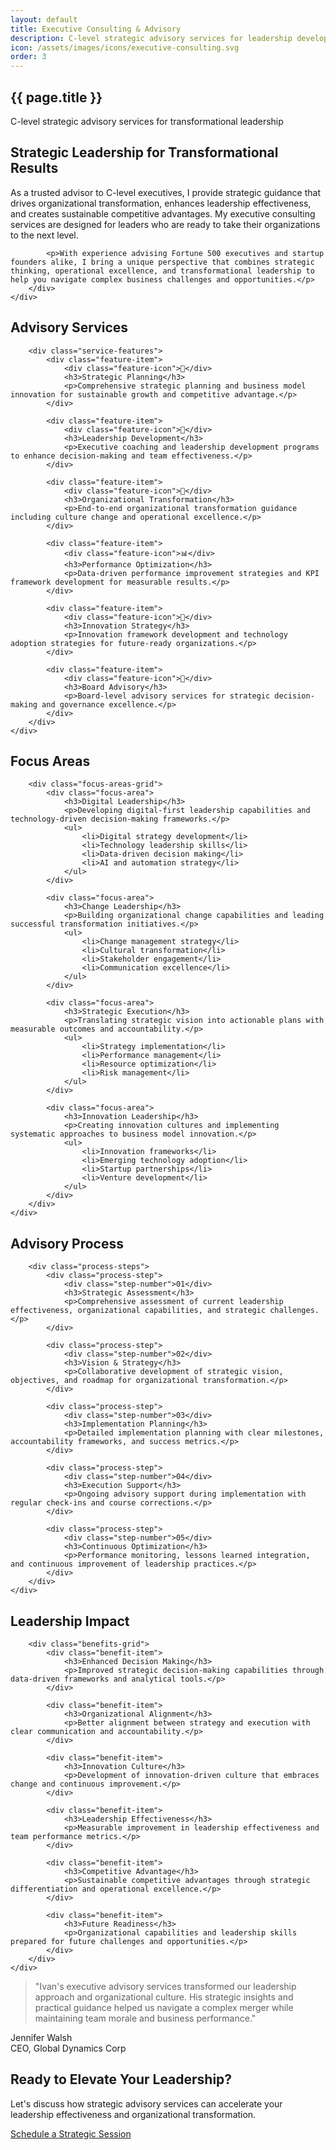 ```yaml
---
layout: default
title: Executive Consulting & Advisory
description: C-level strategic advisory services for leadership development, business transformation, and organizational excellence.
icon: /assets/images/icons/executive-consulting.svg
order: 3
---
```


<section class="service-hero">
    <div class="service-hero-container">
        <h1 class="service-title">{{ page.title }}</h1>
        <p class="service-subtitle">C-level strategic advisory services for transformational leadership</p>
    </div>
</section>

<section class="service-overview">
    <div class="service-container">
        <div class="service-content">
            <h2>Strategic Leadership for Transformational Results</h2>
            <p>As a trusted advisor to C-level executives, I provide strategic guidance that drives organizational transformation, enhances leadership effectiveness, and creates sustainable competitive advantages. My executive consulting services are designed for leaders who are ready to take their organizations to the next level.</p>
            
            <p>With experience advising Fortune 500 executives and startup founders alike, I bring a unique perspective that combines strategic thinking, operational excellence, and transformational leadership to help you navigate complex business challenges and opportunities.</p>
        </div>
    </div>
</section>

<section class="service-details">
    <div class="service-container">
        <h2 class="section-title">Advisory Services</h2>
        
        <div class="service-features">
            <div class="feature-item">
                <div class="feature-icon">🎯</div>
                <h3>Strategic Planning</h3>
                <p>Comprehensive strategic planning and business model innovation for sustainable growth and competitive advantage.</p>
            </div>
            
            <div class="feature-item">
                <div class="feature-icon">👑</div>
                <h3>Leadership Development</h3>
                <p>Executive coaching and leadership development programs to enhance decision-making and team effectiveness.</p>
            </div>
            
            <div class="feature-item">
                <div class="feature-icon">🔄</div>
                <h3>Organizational Transformation</h3>
                <p>End-to-end organizational transformation guidance including culture change and operational excellence.</p>
            </div>
            
            <div class="feature-item">
                <div class="feature-icon">📊</div>
                <h3>Performance Optimization</h3>
                <p>Data-driven performance improvement strategies and KPI framework development for measurable results.</p>
            </div>
            
            <div class="feature-item">
                <div class="feature-icon">🚀</div>
                <h3>Innovation Strategy</h3>
                <p>Innovation framework development and technology adoption strategies for future-ready organizations.</p>
            </div>
            
            <div class="feature-item">
                <div class="feature-icon">🤝</div>
                <h3>Board Advisory</h3>
                <p>Board-level advisory services for strategic decision-making and governance excellence.</p>
            </div>
        </div>
    </div>
</section>

<section class="service-focus-areas">
    <div class="service-container">
        <h2 class="section-title">Focus Areas</h2>
        
        <div class="focus-areas-grid">
            <div class="focus-area">
                <h3>Digital Leadership</h3>
                <p>Developing digital-first leadership capabilities and technology-driven decision-making frameworks.</p>
                <ul>
                    <li>Digital strategy development</li>
                    <li>Technology leadership skills</li>
                    <li>Data-driven decision making</li>
                    <li>AI and automation strategy</li>
                </ul>
            </div>
            
            <div class="focus-area">
                <h3>Change Leadership</h3>
                <p>Building organizational change capabilities and leading successful transformation initiatives.</p>
                <ul>
                    <li>Change management strategy</li>
                    <li>Cultural transformation</li>
                    <li>Stakeholder engagement</li>
                    <li>Communication excellence</li>
                </ul>
            </div>
            
            <div class="focus-area">
                <h3>Strategic Execution</h3>
                <p>Translating strategic vision into actionable plans with measurable outcomes and accountability.</p>
                <ul>
                    <li>Strategy implementation</li>
                    <li>Performance management</li>
                    <li>Resource optimization</li>
                    <li>Risk management</li>
                </ul>
            </div>
            
            <div class="focus-area">
                <h3>Innovation Leadership</h3>
                <p>Creating innovation cultures and implementing systematic approaches to business model innovation.</p>
                <ul>
                    <li>Innovation frameworks</li>
                    <li>Emerging technology adoption</li>
                    <li>Startup partnerships</li>
                    <li>Venture development</li>
                </ul>
            </div>
        </div>
    </div>
</section>

<section class="service-process">
    <div class="service-container">
        <h2 class="section-title">Advisory Process</h2>
        
        <div class="process-steps">
            <div class="process-step">
                <div class="step-number">01</div>
                <h3>Strategic Assessment</h3>
                <p>Comprehensive assessment of current leadership effectiveness, organizational capabilities, and strategic challenges.</p>
            </div>
            
            <div class="process-step">
                <div class="step-number">02</div>
                <h3>Vision & Strategy</h3>
                <p>Collaborative development of strategic vision, objectives, and roadmap for organizational transformation.</p>
            </div>
            
            <div class="process-step">
                <div class="step-number">03</div>
                <h3>Implementation Planning</h3>
                <p>Detailed implementation planning with clear milestones, accountability frameworks, and success metrics.</p>
            </div>
            
            <div class="process-step">
                <div class="step-number">04</div>
                <h3>Execution Support</h3>
                <p>Ongoing advisory support during implementation with regular check-ins and course corrections.</p>
            </div>
            
            <div class="process-step">
                <div class="step-number">05</div>
                <h3>Continuous Optimization</h3>
                <p>Performance monitoring, lessons learned integration, and continuous improvement of leadership practices.</p>
            </div>
        </div>
    </div>
</section>

<section class="service-benefits">
    <div class="service-container">
        <h2 class="section-title">Leadership Impact</h2>
        
        <div class="benefits-grid">
            <div class="benefit-item">
                <h3>Enhanced Decision Making</h3>
                <p>Improved strategic decision-making capabilities through data-driven frameworks and analytical tools.</p>
            </div>
            
            <div class="benefit-item">
                <h3>Organizational Alignment</h3>
                <p>Better alignment between strategy and execution with clear communication and accountability.</p>
            </div>
            
            <div class="benefit-item">
                <h3>Innovation Culture</h3>
                <p>Development of innovation-driven culture that embraces change and continuous improvement.</p>
            </div>
            
            <div class="benefit-item">
                <h3>Leadership Effectiveness</h3>
                <p>Measurable improvement in leadership effectiveness and team performance metrics.</p>
            </div>
            
            <div class="benefit-item">
                <h3>Competitive Advantage</h3>
                <p>Sustainable competitive advantages through strategic differentiation and operational excellence.</p>
            </div>
            
            <div class="benefit-item">
                <h3>Future Readiness</h3>
                <p>Organizational capabilities and leadership skills prepared for future challenges and opportunities.</p>
            </div>
        </div>
    </div>
</section>

<section class="service-testimonial">
    <div class="service-container">
        <div class="testimonial-content">
            <blockquote class="testimonial-quote">
                "Ivan's executive advisory services transformed our leadership approach and organizational culture. His strategic insights and practical guidance helped us navigate a complex merger while maintaining team morale and business performance."
            </blockquote>
            <div class="testimonial-author">
                <div class="author-name">Jennifer Walsh</div>
                <div class="author-position">CEO, Global Dynamics Corp</div>
            </div>
        </div>
    </div>
</section>

<section class="service-cta">
    <div class="service-container">
        <div class="cta-content">
            <h2>Ready to Elevate Your Leadership?</h2>
            <p>Let's discuss how strategic advisory services can accelerate your leadership effectiveness and organizational transformation.</p>
            <a href="/contact/" class="cta-button primary">Schedule a Strategic Session</a>
        </div>
    </div>
</section>

